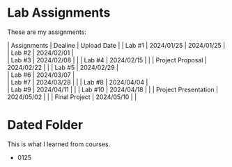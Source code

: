 # Lab Assignments

These are my assignments:

| Assignments | Dealine | Upload Date |
| Lab #1 | 2024/01/25 | 2024/01/25 |
| Lab #2 | 2024/02/01 |  
| Lab #3 | 2024/02/08 | |
| Lab #4 | 2024/02/15 | |
| Project Proposal | 2024/02/22 | |
| Lab #5 | 2024/02/29 |  
| Lab #6 | 2024/03/07 |  
| Lab #7 | 2024/03/28 | |
| Lab #8 | 2024/04/04 |  
| Lab #9 | 2024/04/11 | |
| Lab #10 | 2024/04/18 | |
| Project Presentation | 2024/05/02 | |
| Final Project | 2024/05/10 | |

# Dated Folder

This is what I learned from courses.
- 0125